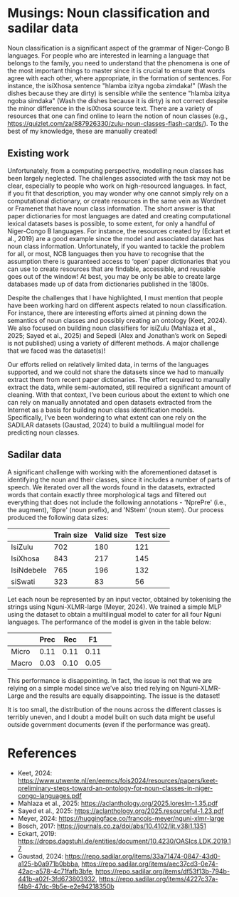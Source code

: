# Musings: Noun classification and sadilar data

Noun classification is a significant aspect of the grammar of Niger-Congo B languages. For people who are interested in learning a language that belongs to the family, you need to understand that the phenomena is one of the most important things to master since it is crucial to ensure that words agree with each other, where appropriate, in the formation of sentences. For instance, the isiXhosa sentence "hlamba izitya ngoba zimdaka!" (Wash the dishes because they are dirty) is sensible while the sentence "hlamba izitya ngoba simdaka" (Wash the dishes because it is dirty) is not correct despite the minor difference in the isiXhosa source text. There are a variety of resources that one can find online to learn the notion of noun classes (e.g., https://quizlet.com/za/887926330/zulu-noun-classes-flash-cards/). To the best of my knowledge, these are manually created!

## Existing work

Unfortunately, from a computing perspective, modelling noun classes has been largely neglected. The challenges associated with the task may not be clear, especially to people who work on high-resourced languages. In fact, if you fit that description, you may wonder why one cannot simply rely on a computational dictionary, or create resources in the same vein as Wordnet or Framenet that have noun class information. The short answer is that paper dictionaries for most languages are dated and creating computational lexical datasets bases is possible, to some extent, for only a handful of Niger-Congo B languages. For instance, the resources created by (Eckart et al., 2019) are a good example since the model and associated dataset has noun class information. Unfortunately, if you wanted to tackle the problem for all, or most, NCB languages then you have to recognise that the assumption there is guaranteed access to ‘open’ paper dictionaries that you can use to create resources that are findable, accessible, and reusable goes out of the window! At best, you may be only be able to create large databases made up of data from dictionaries published in the 1800s.


Despite the challenges that I have highlighted, I must mention that people have been working hard on different aspects related to noun classification. For instance, there are interesting efforts aimed at pinning down the semantics of noun classes and possibly creating an ontology (Keet, 2024). We also focused on building noun classifiers for isiZulu (Mahlaza et al., 2025; Sayed et al., 2025) and Sepedi (Alex and Jonathan’s work on Sepedi is not published) using a variety of different methods.  A major challenge that we faced was the dataset(s)!

Our efforts relied on relatively limited data, in terms of the languages supported, and we could not share the datasets since we had to manually extract them from recent paper dictionaries.  The effort required to manually extract the data, while semi-automated, still required a significant amount of cleaning. With that context, I’ve been curious about the extent to which one can rely on manually annotated and open datasets extracted from the Internet as a basis for building noun class identification models. Specifically, I’ve been wondering to what extent can one rely on the SADILAR datasets (Gaustad, 2024) to build a multilingual model for predicting noun classes.

## Sadilar data

A significant challenge with working with the aforementioned dataset is identifying the noun and their classes, since it includes a number of parts of speech. We iterated over all the words found in the datasets, extracted words that contain exactly three morphological tags and filtered out everything that does not include the following annotations - 'NprePre' (i.e., the augment), 'Bpre' (noun prefix), and 'NStem' (noun stem). Our process produced the following data sizes:

|   | Train size  |  Valid size | Test size  |
|---|---|---|---|
| IsiZulu  | 702  | 180  | 121  |
| IsiXhosa  | 843  | 217  | 145  |   |
| IsiNdebele  | 765  | 196  | 132  |   |
| siSwati  | 323  | 83  | 56  |   |



Let each noun be represented by an input vector, obtained by tokenising the strings using Nguni-XLMR-large (Meyer, 2024). We trained a simple MLP using the dataset to obtain a multilingual model to cater for all four Nguni languages. The performance of the model is given in the table below:


|   | Prec | Rec  | F1  |   |
|---|---|---|---|---|
| Micro  | 0.11  | 0.11  | 0.11  |   |
| Macro  | 0.03  |  0.10 | 0.05  |   |


This performance is disappointing. In fact, the issue is not that we are relying on a simple model since we’ve also tried relying on Nguni-XLMR-Large and the results are equally disappointing. The issue is the dataset! 

It is too small, the distribution of the nouns across the different classes is terribly uneven, and I doubt a model built on such data might be useful outside government documents (even if the performance was great).

# References

- Keet, 2024: https://www.utwente.nl/en/eemcs/fois2024/resources/papers/keet-preliminary-steps-toward-an-ontology-for-noun-classes-in-niger-congo-languages.pdf
- Mahlaza et al., 2025: https://aclanthology.org/2025.loreslm-1.35.pdf
- Sayed et al., 2025: https://aclanthology.org/2025.resourceful-1.23.pdf
- Meyer, 2024: https://huggingface.co/francois-meyer/nguni-xlmr-large
- Bosch, 2017: https://journals.co.za/doi/abs/10.4102/lit.v38i1.1351
- Eckart, 2019: https://drops.dagstuhl.de/entities/document/10.4230/OASIcs.LDK.2019.17
- Gaustad, 2024: https://repo.sadilar.org/items/33a71474-0847-43d0-a125-b0a971b0bbba, https://repo.sadilar.org/items/aec37cd3-0e74-42ac-a578-4c71fafb3bfe, https://repo.sadilar.org/items/df53f13b-794b-441b-a02f-3fd673803932, https://repo.sadilar.org/items/4227c37a-f4b9-47dc-9b5e-e2e94218350b
